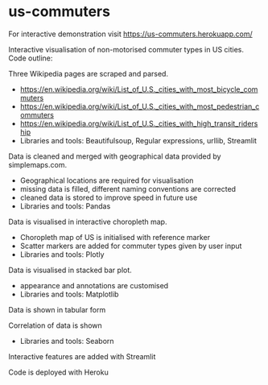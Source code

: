 # us-commuters
For interactive demonstration visit
https://us-commuters.herokuapp.com/

Interactive visualisation of non-motorised commuter types in US cities.
Code outline:

Three Wikipedia pages are scraped and parsed.
- https://en.wikipedia.org/wiki/List_of_U.S._cities_with_most_bicycle_commuters
- https://en.wikipedia.org/wiki/List_of_U.S._cities_with_most_pedestrian_commuters
- https://en.wikipedia.org/wiki/List_of_U.S._cities_with_high_transit_ridership
- Libraries and tools: Beautifulsoup, Regular expressions, urllib, Streamlit

Data is cleaned and merged with geographical data provided by simplemaps.com.
- Geographical locations are required for visualisation
- missing data is filled, different naming conventions are corrected
- cleaned data is stored to improve speed in future use
- Libraries and tools: Pandas

Data is visualised in interactive choropleth map.
- Choropleth map of US is initialised with reference marker
- Scatter markers are added for commuter types given by user input
- Libraries and tools: Plotly

Data is visualised in stacked bar plot.
- appearance and annotations are customised
- Libraries and tools: Matplotlib

Data is shown in tabular form

Correlation of data is shown
- Libraries and tools: Seaborn

Interactive features are added with Streamlit

Code is deployed with Heroku